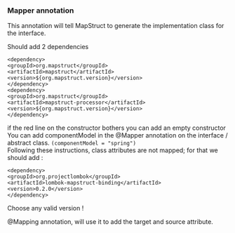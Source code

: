 ### Mapper annotation

This annotation will tell MapStruct to generate the implementation class for the interface.



Should add 2 dependencies <br/>
```
<dependency>
<groupId>org.mapstruct</groupId>
<artifactId>mapstruct</artifactId>
<version>${org.mapstruct.version}</version>
</dependency>
<dependency>
<groupId>org.mapstruct</groupId>
<artifactId>mapstruct-processor</artifactId>
<version>${org.mapstruct.version}</version>
</dependency>
```
if the red line on the constructor bothers you can add an empty constructor
You can add componentModel in the @Mapper annotation on the interface / abstract class.
`(componentModel = "spring")` <br/>
Following these instructions, class attributes are not mapped; for that we should add : <br/>
```
<dependency>
<groupId>org.projectlombok</groupId>
<artifactId>lombok-mapstruct-binding</artifactId>
<version>0.2.0</version>
</dependency>
``` 
Choose any valid version  !

@Mapping annotation, will use it to add the target and source attribute.